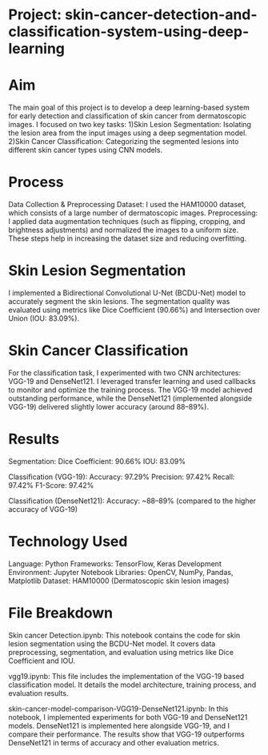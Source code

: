 # Project: skin-cancer-detection-and-classification-system-using-deep-learning

# Aim
The main goal of this project is to develop a deep learning-based system for early detection and classification of skin cancer from dermatoscopic images. I focused on two key tasks:
1)Skin Lesion Segmentation: Isolating the lesion area from the input images using a deep segmentation model.
2)Skin Cancer Classification: Categorizing the segmented lesions into different skin cancer types using CNN models.

# Process
Data Collection & Preprocessing
Dataset: I used the HAM10000 dataset, which consists of a large number of dermatoscopic images.
Preprocessing: I applied data augmentation techniques (such as flipping, cropping, and brightness adjustments) and normalized the images to a uniform size. These steps help in increasing the dataset size and reducing overfitting.

# Skin Lesion Segmentation
I implemented a Bidirectional Convolutional U-Net (BCDU-Net) model to accurately segment the skin lesions.
The segmentation quality was evaluated using metrics like Dice Coefficient (90.66%) and Intersection over Union (IOU: 83.09%).

# Skin Cancer Classification
For the classification task, I experimented with two CNN architectures: VGG-19 and DenseNet121.
I leveraged transfer learning and used callbacks to monitor and optimize the training process.
The VGG-19 model achieved outstanding performance, while the DenseNet121 (implemented alongside VGG-19) delivered slightly lower accuracy (around 88–89%).

# Results
Segmentation:
Dice Coefficient: 90.66%
IOU: 83.09%

Classification (VGG-19):
Accuracy: 97.29%
Precision: 97.42%
Recall: 97.42%
F1-Score: 97.42%

Classification (DenseNet121):
Accuracy: ~88–89% (compared to the higher accuracy of VGG-19)

# Technology Used
Language: Python
Frameworks: TensorFlow, Keras
Development Environment: Jupyter Notebook
Libraries: OpenCV, NumPy, Pandas, Matplotlib
Dataset: HAM10000 (Dermatoscopic skin lesion images)

# File Breakdown
Skin cancer Detection.ipynb:
This notebook contains the code for skin lesion segmentation using the BCDU-Net model. It covers data preprocessing, segmentation, and evaluation using metrics like Dice Coefficient and IOU.

vgg19.ipynb:
This file includes the implementation of the VGG-19 based classification model. It details the model architecture, training process, and evaluation results.

skin-cancer-model-comparison-VGG19-DenseNet121.ipynb:
In this notebook, I implemented experiments for both VGG-19 and DenseNet121 models. DenseNet121 is implemented here alongside VGG-19, and I compare their performance. The results show that VGG-19 outperforms DenseNet121 in terms of accuracy and other evaluation metrics.
